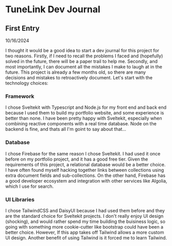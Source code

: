 # TuneLink Dev Journal

## First Entry
10/16/2024

I thought it would be a good idea to start a dev journal for this project for two reasons. Firstly, if I need to recall the problems I faced and (hopefully) solved in the future, there will be a paper trail to help me. Secondly, and most importantly, I can document all the mistakes I make to laugh at in the future. This project is already a few months old, so there are many decisions and mistakes to retroactively document. Let's start with the technology choices:

### Framework
I chose Sveltekit with Typescript and Node.js for my front end and back end because I used them to build my portfolio website, and some experience is better than none. I have been pretty happy with Sveltekit, especially when combining reactive components with a real time database. Node on the backend is fine, and thats all I'm goint to say about that...

### Database
I chose Firebase for the same reason I chose Sveltekit. I had used it once before on my portfolio project, and it has a good free tier. Given the requirements of this project, a relational database would be a better choice. I have often found myself hacking together links between collections using extra document fields and sub-collections. On the other hand, Firebase has a good developer ecosystem and integration with other services like Algolia, which I use for search.

### UI Libraries
I chose TailwindCSS and DaisyUI because I had used them before and they are the standard choice for Sveltekit projects. I don't really enjoy UI design (shocking), and would rather spend my time building the buisiness logic, so going with something more cookie-cutter like bootstrap could have been a better choice. However, If this app takes off Tailwind allows a more custom UI design. Another benefit of using Tailwind is it forced me to learn Tailwind.